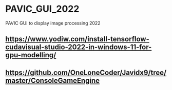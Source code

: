 # PAVIC_GUI_2022
PAVIC GUI  to display image processing 2022
## https://www.yodiw.com/install-tensorflow-cudavisual-studio-2022-in-windows-11-for-gpu-modelling/
## https://github.com/OneLoneCoder/Javidx9/tree/master/ConsoleGameEngine
